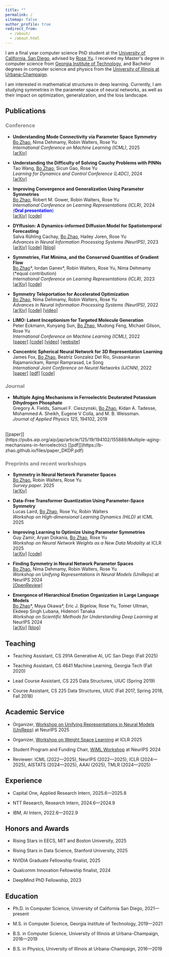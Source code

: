 ```yaml
---
title: ""
permalink: /
sitemap: false
author_profile: true
redirect_from: 
  - /about/
  - /about.html
---
```


I am a final year computer science PhD student at the [University of California, San Diego](https://www.ucsd.edu), advised by [Rose Yu](https://roseyu.com). I received my Master's degree in computer science from [Georgia Institute of Technology](https://www.gatech.edu), and Bachelor degrees in computer science and physics from the [University of Illinois at Urbana-Champaign](https://illinois.edu). 

I am interested in mathematical structures in deep learning. Currently, I am studying symmetries in the parameter space of neural networks, as well as their impact on optimization, generalization, and the loss landscape. 


## Publications

<h3 style="color:gray;"> Conference </h3>

* **Understanding Mode Connectivity via Parameter Space Symmetry** <br>
<u>Bo Zhao</u>, Nima Dehmamy, Robin Walters, Rose Yu <br>
*International Conference on Machine Learning (ICML)*, 2025 <br>
[[arXiv]](https://arxiv.org/abs/2505.23681)

* **Understanding the Difficulty of Solving Cauchy Problems with PINNs** <br>
Tao Wang, <u>Bo Zhao</u>, Sicun Gao, Rose Yu <br>
*Learning for Dynamics and Control Conference (L4DC)*, 2024 <br>
[[arXiv]](https://arxiv.org/abs/2405.02561)

* **Improving Convergence and Generalization Using Parameter Symmetries** <br>
<u>Bo Zhao</u>, Robert M. Gower, Robin Walters, Rose Yu <br>
*International Conference on Learning Representations (ICLR)*, 2024 <span style="color:blue">(**Oral presentation**)</span> <br>
[[arXiv]](https://arxiv.org/abs/2305.13404)
[[code]](https://github.com/Rose-STL-Lab/Teleportation-Optimization)

* **DYffusion: A Dynamics-informed Diffusion Model for Spatiotemporal Forecasting** <br>
Salva Rühling Cachay, <u>Bo Zhao</u>, Hailey Joren, Rose Yu <br>
*Advances in Neural Information Processing Systems (NeurIPS)*, 2023 <br>
[[arXiv]](https://arxiv.org/abs/2306.01984)
[[code]](https://github.com/Rose-STL-Lab/dyffusion)
[[blog]](https://ucsdml.github.io/2023/12/22/dyffusion.html)

* **Symmetries, Flat Minima, and the Conserved Quantities of Gradient Flow** <br>
<u>Bo Zhao</u>\*, Iordan Ganev\*, Robin Walters, Rose Yu, Nima Dehmamy (\*equal contribution) <br>
*International Conference on Learning Representations (ICLR)*, 2023 <br>
[[arXiv]](https://arxiv.org/abs/2210.17216)
[[code]](https://github.com/Rose-STL-Lab/Gradient-Flow-Symmetry)
<!--[[talk](https://www.youtube.com/watch?v=6tgJLV06MfE)]-->

* **Symmetry Teleportation for Accelerated Optimization** <br>
<u>Bo Zhao</u>, Nima Dehmamy, Robin Walters, Rose Yu <br>
*Advances in Neural Information Processing Systems (NeurIPS)*, 2022 <br>
[[arXiv]](https://arxiv.org/abs/2205.10637)
[[code]](https://github.com/Rose-STL-Lab/Symmetry-Teleportation)
[[video]](https://slideslive.com/38991922/symmetry-teleportation-for-accelerated-optimization)

* **LIMO: Latent Inceptionism for Targeted Molecule Generation** <br>
Peter Eckmann, Kunyang Sun, <u>Bo Zhao</u>, Mudong Feng, Michael Gilson, Rose Yu <br>
*International Conference on Machine Learning (ICML)*, 2022 <br>
[[paper]](https://proceedings.mlr.press/v162/eckmann22a.html)
[[code]](https://github.com/Rose-STL-Lab/LIMO)
[[video]](https://slideslive.com/38983948/limo-latent-inceptionism-for-targeted-molecule-generation)
[[website]](http://limo-aimd.com)

* **Concentric Spherical Neural Network for 3D Representation Learning** <br>
James Fox, <u>Bo Zhao</u>, Beatriz Gonzalez Del Rio, Sivasankaran Rajamanickam, Rampi Ramprasad, Le Song <br>
*International Joint Conference on Neural Networks (IJCNN)*, 2022 <br>
[[paper]](https://ieeexplore.ieee.org/abstract/document/9892358)
[[pdf]](https://b-zhao.github.io/files/paper_CSNN.pdf)
[[code]](https://github.com/foxjas/CSNN)


<h3 style="color:gray;"> Journal </h3>

* **Multiple Aging Mechanisms in Ferroelectric Deuterated Potassium Dihydrogen Phosphate** <br>
Gregory A. Fields, Samuel F. Cieszynski, <u>Bo Zhao</u>, Kidan A. Tadesse,  Mohammed A. Sheikh, Eugene V Colla, and M. B. Weissman. <br>
*Journal of Applied Physics 125*, 194102, 2019
 <br>
[[paper]](https://pubs.aip.org/aip/jap/article/125/19/194102/155889/Multiple-aging-mechanisms-in-ferroelectric)
[[pdf]](https://b-zhao.github.io/files/paper_DKDP.pdf)

<h3 style="color:gray;"> Preprints and recent workshops </h3>

* **Symmetry in Neural Network Parameter Spaces** <br>
<u>Bo Zhao</u>, Robin Walters, Rose Yu <br>
*Survey paper.* 2025 <br>
[[arXiv]](https://www.arxiv.org/abs/2506.13018)

* **Data-Free Transformer Quantization Using Parameter-Space Symmetry** <br>
Lucas Laird, <u>Bo Zhao</u>, Rose Yu, Robin Walters <br>
*Workshop on High-dimensional Learning Dynamics (HiLD)* at ICML 2025 <br>
<!--[[pdf]](https://openreview.net/pdf?id=NBbuA7Ud0I)-->

* **Improving Learning to Optimize Using Parameter Symmetries** <br>
Guy Zamir, Aryan Dokania, <u>Bo Zhao</u>, Rose Yu <br>
*Workshop on Neural Network Weights as a New Data Modality* at ICLR 2025 <br>
[[arXiv]](https://arxiv.org/abs/2504.15399)
[[code]](https://github.com/Rose-STL-Lab/L2O-Symmetry)

* **Finding Symmetry in Neural Network Parameter Spaces** <br>
<u>Bo Zhao</u>, Nima Dehmamy, Robin Walters, Rose Yu <br>
*Workshop on Unifying Representations in Neural Models (UniReps)* at NeurIPS 2024 <br>
[[OpenReview]](https://openreview.net/forum?id=qPR9a9IotY)

* **Emergence of Hierarchical Emotion Organization in Large Language Models** <br>
<u>Bo Zhao</u>\*, Maya Okawa\*, Eric J. Bigelow, Rose Yu, Tomer Ullman, Ekdeep Singh Lubana, Hidenori Tanaka <br>
*Workshop on Scientific Methods for Understanding Deep Learning* at NeurIPS 2024 <br>
[[arXiv]](https://arxiv.org/abs/2507.10599)
[[blog]](https://phys-ai.github.io/blog/hierarchical-emotion-in-llm)


<!-- Upcoming talks
======
Symmetries, Flat Minima, and the Conserved Quantities of Gradient Flow 

* AI TIME, May 2023
* [Boston Computation Club](https://bstn.cc), July 2023 -->


## Teaching

* Teaching Assistant, CS 291A Generative AI, UC San Diego (Fall 2025)


* Teaching Assistant, CS 4641 Machine Learning, Georgia Tech (Fall 2020)


* Lead Course Assistant, CS 225 Data Structures, UIUC (Spring 2019)


* Course Assistant, CS 225 Data Structures, UIUC (Fall 2017, Spring 2018, Fall 2018)


## Academic Service

* Organizer, [Workshop on Unifying Representations in Neural Models (UniReps)](https://unireps.org/2025/) at NeurIPS 2025

* Organizer, [Workshop on Weight Space Learning](https://weight-space-learning.github.io/) at ICLR 2025

* Student Program and Funding Chair, [WiML Workshop](https://sites.google.com/wimlworkshop.org/wiml-2024/home) at NeurIPS 2024

<!--* Workshop Chair Assistant, NeurIPS 2024-->

* Reviewer: ICML (2022—2025), NeurIPS (2022—2025), ICLR (2024—2025), AISTATS (2024—2025), AAAI (2025), TMLR (2024—2025)


## Experience

* Capital One, Applied Research Intern, 2025.6—2025.8

* NTT Research, Research Intern, 2024.6—2024.9

* IBM, AI Intern, 2022.6—2022.9


## Honors and Awards

* Rising Stars in EECS, MIT and Boston University, 2025

* Rising Stars in Data Science, Stanford University, 2025

* NVIDIA Graduate Fellowship finalist, 2025

* Qualcomm Innovation Fellowship finalist, 2024

* DeepMind PhD Fellowship, 2023


## Education

* Ph.D. in Computer Science, University of California San Diego, 2021—present


* M.S. in Computer Science, Georgia Institute of Technology, 2019—2021


* B.S. in Computer Science, University of Illinois at Urbana-Champaign, 2016—2019


* B.S. in Physics, University of Illinois at Urbana-Champaign, 2016—2019
